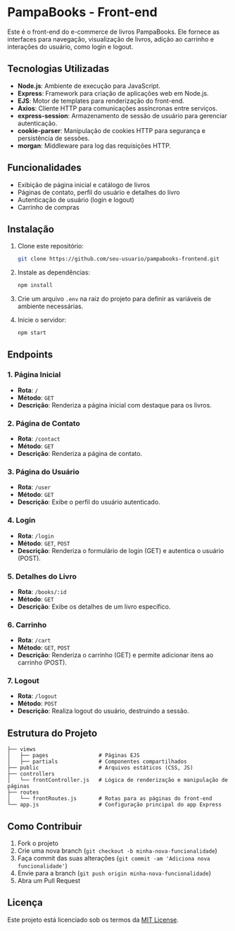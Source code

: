 
# PampaBooks - Front-end

Este é o front-end do e-commerce de livros PampaBooks. Ele fornece as interfaces para navegação, visualização de livros, adição ao carrinho e interações do usuário, como login e logout.

## Tecnologias Utilizadas

- **Node.js**: Ambiente de execução para JavaScript.
- **Express**: Framework para criação de aplicações web em Node.js.
- **EJS**: Motor de templates para renderização do front-end.
- **Axios**: Cliente HTTP para comunicações assíncronas entre serviços.
- **express-session**: Armazenamento de sessão de usuário para gerenciar autenticação.
- **cookie-parser**: Manipulação de cookies HTTP para segurança e persistência de sessões.
- **morgan**: Middleware para log das requisições HTTP.

## Funcionalidades

- Exibição de página inicial e catálogo de livros
- Páginas de contato, perfil do usuário e detalhes do livro
- Autenticação de usuário (login e logout)
- Carrinho de compras

## Instalação

1. Clone este repositório:
    ```bash
    git clone https://github.com/seu-usuario/pampabooks-frontend.git
    ```

2. Instale as dependências:
    ```bash
    npm install
    ```

3. Crie um arquivo `.env` na raiz do projeto para definir as variáveis de ambiente necessárias.

4. Inicie o servidor:
    ```bash
    npm start
    ```

## Endpoints

### 1. Página Inicial

- **Rota**: `/`
- **Método**: `GET`
- **Descrição**: Renderiza a página inicial com destaque para os livros.

### 2. Página de Contato

- **Rota**: `/contact`
- **Método**: `GET`
- **Descrição**: Renderiza a página de contato.

### 3. Página do Usuário

- **Rota**: `/user`
- **Método**: `GET`
- **Descrição**: Exibe o perfil do usuário autenticado.

### 4. Login

- **Rota**: `/login`
- **Método**: `GET`, `POST`
- **Descrição**: Renderiza o formulário de login (GET) e autentica o usuário (POST).

### 5. Detalhes do Livro

- **Rota**: `/books/:id`
- **Método**: `GET`
- **Descrição**: Exibe os detalhes de um livro específico.

### 6. Carrinho

- **Rota**: `/cart`
- **Método**: `GET`, `POST`
- **Descrição**: Renderiza o carrinho (GET) e permite adicionar itens ao carrinho (POST).

### 7. Logout

- **Rota**: `/logout`
- **Método**: `POST`
- **Descrição**: Realiza logout do usuário, destruindo a sessão.

## Estrutura do Projeto

```plaintext
├── views
│   ├── pages                # Páginas EJS
│   ├── partials             # Componentes compartilhados
├── public                   # Arquivos estáticos (CSS, JS)
├── controllers
│   └── frontController.js   # Lógica de renderização e manipulação de páginas
├── routes
│   └── frontRoutes.js       # Rotas para as páginas do front-end
└── app.js                   # Configuração principal do app Express
```

## Como Contribuir

1. Fork o projeto
2. Crie uma nova branch (`git checkout -b minha-nova-funcionalidade`)
3. Faça commit das suas alterações (`git commit -am 'Adiciona nova funcionalidade'`)
4. Envie para a branch (`git push origin minha-nova-funcionalidade`)
5. Abra um Pull Request

## Licença

Este projeto está licenciado sob os termos da [MIT License](LICENSE).
